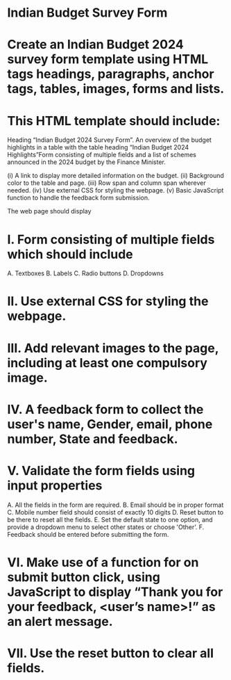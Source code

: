 # Indian Budget Survey Form
# Create an Indian Budget 2024 survey form template using HTML tags headings, paragraphs, anchor tags, tables, images, forms and lists.

# This HTML template should include:

Heading “Indian Budget 2024 Survey Form”.
An overview of the budget highlights in a table with the table heading “Indian Budget 2024 Highlights”Form consisting of multiple fields and a list of schemes announced in the 2024 budget by the Finance Minister.

(i)	A link to display more detailed information on the budget.
(ii)	Background color to the table and page.
(iii)	Row span and column span wherever needed.
(iv)	Use external CSS for styling the webpage.
(v)	Basic JavaScript function to handle the feedback form submission.

The web page should display

# I.	Form consisting of multiple fields which should include

A.	Textboxes
B.	Labels
C.	Radio buttons
D.	Dropdowns

# II.	Use external CSS for styling the webpage.
# III.	Add relevant images to the page, including at least one compulsory image.
# IV.		A feedback form to collect the user's name, Gender, email, phone number, State and feedback.
# V.	Validate the form fields using input properties

A.	All the fields in the form are required.
B.	Email should be in proper format
C.	Mobile number field should consist of exactly 10 digits
D.	Reset button to be there to reset all the fields.
E.	Set the default state to one option, and provide a dropdown menu to select other states or choose 'Other’.
F.	Feedback should be entered before submitting the form.

# VI.	Make use of a function for on submit button click, using JavaScript to display “Thank you for your feedback, <user’s name>!” as an alert message.
# VII.	Use the reset button to clear all fields.
